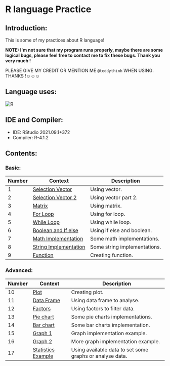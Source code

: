 # R language Practice 

## Introduction:

This is some of my practices about R language!

**NOTE: I'm not sure that my program runs properly, maybe there are some logical bugs, please feel free to contact me to fix these bugs. Thank you very much !**

PLEASE GIVE MY CREDIT OR MENTION ME `@teddythinh` WHEN USING. THANKS !☺️☺️☺️

## Language uses:

![R](https://img.shields.io/badge/r-%23276DC3.svg?style=for-the-badge&logo=r&logoColor=white)

## IDE and Compiler:

- IDE: RStudio 2021.09.1+372
- Compiler: R-4.1.2

## Contents:

### Basic:
| Number | Context | Description |
| ------ | ------- | ----------- |
| 1      | [Selection Vector](https://github.com/teddythinh/R-language-Practice/blob/main/SelectionVector.r) | Using vector.
| 2      | [Selection Vector 2](https://github.com/teddythinh/R-language-Practice/blob/main/SelectionVector2.r) | Using vector part 2.
| 3      | [Matrix](https://github.com/teddythinh/R-language-Practice/blob/main/Matrix.r) | Using matrix.
| 4      | [For Loop](https://github.com/teddythinh/R-language-Practice/blob/main/ForLoop.r) | Using for loop.
| 5      | [While Loop](https://github.com/teddythinh/R-language-Practice/blob/main/WhileLoop.r) | Using while loop.
| 6      | [Boolean and If else](https://github.com/teddythinh/R-language-Practice/blob/main/BooleanAndIfElse.r) | Using if else and boolean.
| 7      | [Math Implementation](https://github.com/teddythinh/R-language-Practice/blob/main/MathImplementation.r) | Some math implementations.
| 8      | [String Implementation](https://github.com/teddythinh/R-language-Practice/blob/main/StringImplementation.r) | Some string implementations.
| 9      | [Function](https://github.com/teddythinh/R-language-Practice/blob/main/Function.r) | Creating function.

### Advanced:
| Number | Context | Description |
| ------ | ------- | ----------- |
| 10     | [Plot](https://github.com/teddythinh/R-language-Practice/blob/main/UsingPlot.r) | Creating plot. 
| 11     | [Data Frame](https://github.com/teddythinh/R-language-Practice/blob/main/DataFrames.r) | Using data frame to analyse.
| 12     | [Factors](https://github.com/teddythinh/R-language-Practice/blob/main/Factors.r) | Using factors to filter data.
| 13     | [Pie chart](https://github.com/teddythinh/R-language-Practice/blob/main/PieCharts.r) | Some pie charts implementations.
| 14     | [Bar chart](https://github.com/teddythinh/R-language-Practice/blob/main/BarCharts.r) | Some bar charts implementation.
| 15     | [Graph 1](https://github.com/teddythinh/R-language-Practice/blob/main/Graph.r) | Graph implementation example.
| 16     | [Graph 2](https://github.com/teddythinh/R-language-Practice/blob/main/Graph2.r) | More graph implementation example.
| 17     | [Statistics Example](https://github.com/teddythinh/R-language-Practice/blob/main/StatisticsExample.r) | Using available data to set some graphs or analyse data.

